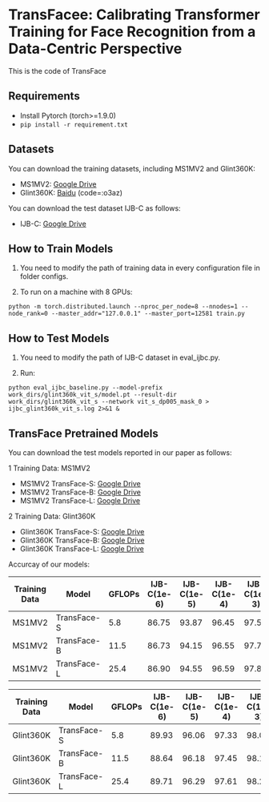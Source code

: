 # TransFacee: Calibrating Transformer Training for Face Recognition from a Data-Centric Perspective
This is the code of TransFace

## Requirements
* Install Pytorch (torch>=1.9.0)
* ```pip install -r requirement.txt```
 
## Datasets
You can download the training datasets, including MS1MV2 and Glint360K:
* MS1MV2: [Google Drive](https://drive.google.com/file/d/1SXS4-Am3bsKSK615qbYdbA_FMVh3sAvR/view)
* Glint360K: [Baidu](https://pan.baidu.com/share/init?surl=GsYqTTt7_Dn8BfxxsLFN0w) (code=:o3az)

You can download the test dataset IJB-C as follows:
* IJB-C: [Google Drive](https://drive.google.com/file/d/1aC4zf2Bn0xCVH_ZtEuQipR2JvRb1bf8o/view) 

## How to Train Models
1. You need to modify the path of training data in every configuration file in folder configs.

2. To run on a machine with 8 GPUs:
```
python -m torch.distributed.launch --nproc_per_node=8 --nnodes=1 --node_rank=0 --master_addr="127.0.0.1" --master_port=12581 train.py 
```

## How to Test Models
1. You need to modify the path of IJB-C dataset in eval_ijbc.py.

2. Run:
```
python eval_ijbc_baseline.py --model-prefix work_dirs/glint360k_vit_s/model.pt --result-dir work_dirs/glint360k_vit_s --network vit_s_dp005_mask_0 > ijbc_glint360k_vit_s.log 2>&1 &
```


## TransFace Pretrained Models 

You can download the test models reported in our paper as follows:

1 Training Data: MS1MV2
* MS1MV2 TransFace-S: [Google Drive](https://drive.google.com/file/d/1UZWCg7jNESDv8EWs7mxQSswCMGbAZNF4/view?usp=share_link)
* MS1MV2 TransFace-B: [Google Drive](https://drive.google.com/file/d/16O-q30mH8d3lECqa5eJd8rABaUlNhQ0K/view?usp=share_link)
* MS1MV2 TransFace-L: [Google Drive](https://drive.google.com/file/d/1uXUFT6ujEPqvCTHzONsp6-DMIc24Cc85/view?usp=share_link)

2 Training Data: Glint360K
* Glint360K TransFace-S: [Google Drive](https://drive.google.com/file/d/18Zh_zMlYttKVIGArmDYNEchIvUSH5FQ1/view?usp=share_link)
* Glint360K TransFace-B: [Google Drive](https://drive.google.com/file/d/13IezvOo5GvtGVsRap2s5RVqtIl1y0ke5/view?usp=share_link)
* Glint360K TransFace-L: [Google Drive](https://drive.google.com/file/d/1jXL_tidh9KqAS6MgeinIk2UNWmEaxfb0/view?usp=share_link)


Accurcay of our models:

| Training Data | Model | GFLOPs | IJB-C(1e-6) | IJB-C(1e-5) | IJB-C(1e-4) | IJB-C(1e-3) | IJB-C(1e-2) | IJB-C(1e-1) | log |
| ------ | ------ | ------ | ------ | ------ | ------ | ------ | ------ | ------ | ------ |
| MS1MV2 | TransFace-S | 5.8 | 86.75 | 93.87 | 96.45 | 97.51 | 98.34 | 98.99 | link |
| MS1MV2 | TransFace-B | 11.5 | 86.73 | 94.15 | 96.55 | 97.73 | 98.47 | 99.11 | link |
| MS1MV2 | TransFace-L | 25.4 | 86.90 | 94.55 | 96.59 | 97.80 | 98.45 | 99.04 | link |

| Training Data | Model | GFLOPs | IJB-C(1e-6) | IJB-C(1e-5) | IJB-C(1e-4) | IJB-C(1e-3) | IJB-C(1e-2) | IJB-C(1e-1) | log |
| ------ | ------ | ------ | ------ | ------ | ------ | ------ | ------ | ------ | ------ |
| Glint360K | TransFace-S | 5.8 | 89.93 | 96.06 | 97.33 | 98.00 | 98.49 | 99.11 | link |
| Glint360K | TransFace-B | 11.5 | 88.64 | 96.18 | 97.45 | 98.17 | 98.66 | 99.23 | link |
| Glint360K | TransFace-L | 25.4 | 89.71 | 96.29 | 97.61 | 98.26 | 98.64 | 99.19 | link |



